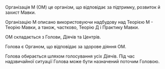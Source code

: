 <subject>Організація М</subject> (<subject>ОМ</subject>) <keyword>
це</keyword> організм, що відповідає за
підтримку, розвиток й
захист <subject>Мавки</subject>.

<subject>Організацію М</subject> описано використовуючи надбудову над <subject>Теорією М</subject> - <subject>Теорію
Мавки</subject>, а також, частково, <subject>Теорію Д</subject> і <subject>Практику Мавки</subject>.

<subject>ОМ</subject> складається з <subject>Голови</subject>, <subject>Діячів</subject> та <subject>
Центрів</subject>.

<subject>Голова</subject> є <subject>Органом</subject>, що відповідає за
здорове діяння <subject>ОМ</subject>.

<subject>Голова</subject> обирається шляхом голосування усіх <subject>Діячів</subject>. Під час надзвичайної ситуації
<subject>Голова</subject> може бути назначений поточим <subject>Головою</subject>.